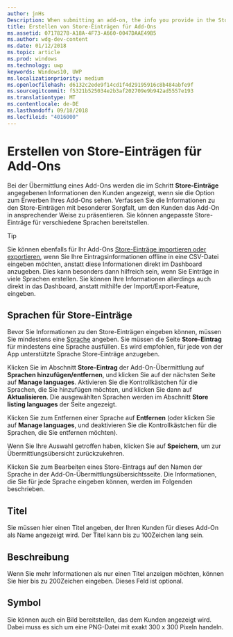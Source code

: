 ```yaml
---
author: jnHs
Description: When submitting an add-on, the info you provide in the Store listings step will be displayed to your customers.
title: Erstellen von Store-Einträgen für Add-Ons
ms.assetid: 07178278-A18A-4F73-A660-0047DAAE49B5
ms.author: wdg-dev-content
ms.date: 01/12/2018
ms.topic: article
ms.prod: windows
ms.technology: uwp
keywords: Windows10, UWP
ms.localizationpriority: medium
ms.openlocfilehash: d6132c2ede9f14cd1f4d29195916c8b484abfe9f
ms.sourcegitcommit: f5321b525034e2b3af202709e9b942ad5557e193
ms.translationtype: MT
ms.contentlocale: de-DE
ms.lasthandoff: 09/18/2018
ms.locfileid: "4016000"
---
```

# <a name="create-add-on-store-listings"></a>Erstellen von Store-Einträgen für Add-Ons


Bei der Übermittlung eines Add-Ons werden die im Schritt **Store-Einträge** angegebenen Informationen den Kunden angezeigt, wenn sie die Option zum Erwerben Ihres Add-Ons sehen. Verfassen Sie die Informationen zu den Store-Einträgen mit besonderer Sorgfalt, um den Kunden das Add-On in ansprechender Weise zu präsentieren. Sie können angepasste Store-Einträge für verschiedene Sprachen bereitstellen.

> [!TIP]
> Sie können ebenfalls für Ihr Add-Ons [Store-Einträge importieren oder exportieren](import-and-export-store-listings.md), wenn Sie Ihre Eintragsinformationen offline in eine CSV-Datei eingeben möchten, anstatt diese Informationen direkt im Dashboard anzugeben. Dies kann besonders dann hilfreich sein, wenn Sie Einträge in viele Sprachen erstellen. Sie können Ihre Informationen allerdings auch direkt in das Dashboard, anstatt mithilfe der Import/Export-Feature, eingeben.


## <a name="store-listing-languages"></a>Sprachen für Store-Einträge

Bevor Sie Informationen zu den Store-Einträgen eingeben können, müssen Sie mindestens eine [Sprache](supported-languages.md) angeben. Sie müssen die Seite **Store-Eintrag** für mindestens eine Sprache ausfüllen. Es wird empfohlen, für jede von der App unterstützte Sprache Store-Einträge anzugeben.

Klicken Sie im Abschnitt **Store-Eintrag** der Add-On-Übermittlung auf **Sprachen hinzufügen/entfernen**, und klicken Sie auf der nächsten Seite auf **Manage languages**. Aktivieren Sie die Kontrollkästchen für die Sprachen, die Sie hinzufügen möchten, und klicken Sie dann auf **Aktualisieren**. Die ausgewählten Sprachen werden im Abschnitt **Store listing languages** der Seite angezeigt.

Klicken Sie zum Entfernen einer Sprache auf **Entfernen** (oder klicken Sie auf **Manage languages**, und deaktivieren Sie die Kontrollkästchen für die Sprachen, die Sie entfernen möchten). 

Wenn Sie Ihre Auswahl getroffen haben, klicken Sie auf **Speichern**, um zur Übermittlungsübersicht zurückzukehren.

Klicken Sie zum Bearbeiten eines Store-Eintrags auf den Namen der Sprache in der Add-On-Übermittlungsübersichtsseite. Die Informationen, die Sie für jede Sprache eingeben können, werden im Folgenden beschrieben.

## <a name="title"></a>Titel

Sie müssen hier einen Titel angeben, der Ihren Kunden für dieses Add-On als Name angezeigt wird. Der Titel kann bis zu 100Zeichen lang sein.

## <a name="description"></a>Beschreibung

Wenn Sie mehr Informationen als nur einen Titel anzeigen möchten, können Sie hier bis zu 200Zeichen eingeben. Dieses Feld ist optional.

## <a name="icon"></a>Symbol

Sie können auch ein Bild bereitstellen, das dem Kunden angezeigt wird. Dabei muss es sich um eine PNG-Datei mit exakt 300 x 300 Pixeln handeln.

 

 





